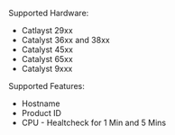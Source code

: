 Supported Hardware:

- Catlayst 29xx
- Catalyst 36xx and 38xx
- Catalyst 45xx
- Catalyst 65xx
- Catalyst 9xxx

Supported Features:
- Hostname
- Product ID
- CPU - Healtcheck for 1 Min and 5 Mins